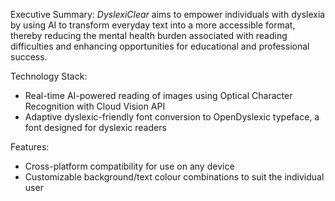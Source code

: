 Executive Summary: _DyslexiClear_ aims to empower individuals with dyslexia by using AI to transform everyday text into a more accessible format, thereby reducing the mental health burden associated with reading difficulties and enhancing opportunities for educational and professional success. 

Technology Stack:
- Real-time AI-powered reading of images using Optical Character Recognition with Cloud Vision API
- Adaptive dyslexic-friendly font conversion to OpenDyslexic typeface, a font designed for dyslexic readers
  
Features:
- Cross-platform compatibility for use on any device
- Customizable background/text colour combinations to suit the individual user






